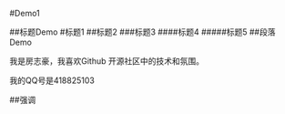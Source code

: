 #Demo1

##标题Demo
#标题1
##标题2
###标题3
####标题4
#####标题5
##段落Demo

我是房志豪，我喜欢Github 开源社区中的技术和氛围。  

我的QQ号是418825103

##强调